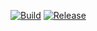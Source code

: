 [![Build](https://travis-ci.org/consp1racy/android-support-optical.svg)](https://travis-ci.org/consp1racy/android-support-optical)
[![Release](https://jitpack.io/v/consp1racy/android-support-optical.svg)](https://jitpack.io/consp1racy/android-support-optical)
